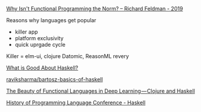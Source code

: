 [Why Isn't Functional Programming the Norm? – Richard Feldman - 2019](https://www.youtube.com/watch?v=QyJZzq0v7Z4)

Reasons why languages get popular
- killer app
- platform exclusivity
- quick uprgade cycle

Killer = elm-ui, clojure Datomic, ReasonML revery

[What is Good About Haskell?](https://doisinkidney.com/posts/2019-10-02-what-is-good-about-haskell.html)

[raviksharma/bartosz-basics-of-haskell](https://github.com/raviksharma/bartosz-basics-of-haskell)

[The Beauty of Functional Languages in Deep Learning — Clojure and Haskell](https://www.welcometothejungle.com/fr/articles/btc-deep-learning-clojure-haskell)

[History of Programming Language Conference - Haskell](https://dl.acm.org/doi/pdf/10.1145/1238844.1238856)
